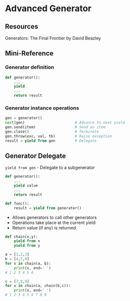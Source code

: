 # Advanced Generator

## Resources

Generators: The Final Frontier by David Beazley

## Mini-Reference

### Generator definition

```python
def generator():
    ...
    yield
    ...
    return result
```

### Generator instance operations

```python
gen = generator()
next(gen)                       # Advance to next yield
gen.send(item)                  # Send an item
gen.close()                     # Terminate
gen.throw(exc, val, tb)         # Raise exception
result = yield from gen         # Delegate
```

## Generator Delegate

`yield from gen` - Delegate to a subgenerator

```python
def generator():
    ...
    yield value
    ...
    return result

def func():
    result = yield from generator()
```

- Allows generators to call other generators
- Operations take place at the current yield
- Return value (if any) is returned

```python
def chain(x,y):
    yield from x
    yield from y

a = [1,2,3]
b = [4,5,6]
for x in chain(a, b):
    print(x, end=' ')
# 1 2 3 4 5 6

c = [7,8,9]
for x in chain(a, chain(b,c)):
    print(x, end=' ')
# 1 2 3 4 5 6 7 8 9
```
